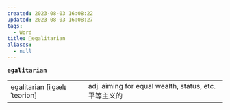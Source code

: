 ```yaml
---
created: 2023-08-03 16:08:22
updated: 2023-08-03 16:08:27
tags:
  - Word
title: 📖egalitarian
aliases:
  - null
---
```


<pre><strong>egalitarian</strong></pre>
|   |   |
|---|---|
|egalitarian [iˌgælɪˈteəriən]|adj. aiming for equal wealth, status, etc. 平等主义的|